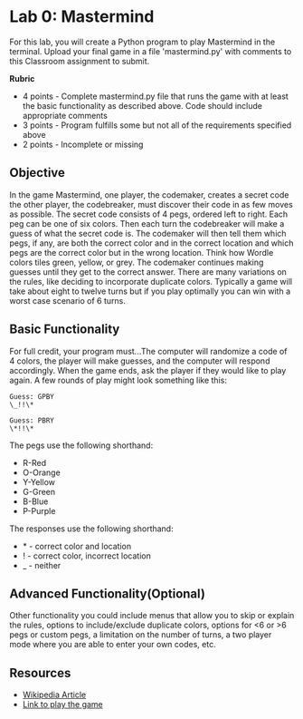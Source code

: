 # Lab 0: Mastermind
For this lab, you will create a Python program to play Mastermind in the terminal. Upload your final game in a file 'mastermind.py' with comments to this Classroom assignment to submit.

**Rubric**
- 4 points - Complete mastermind.py file that runs the game with at least the basic functionality as described above. Code should include appropriate comments
- 3 points - Program fulfills some but not all of the requirements specified above
- 2 points - Incomplete or missing

## Objective
In the game Mastermind, one player, the codemaker,  creates a secret code the other player, the codebreaker, must discover their code in as few moves as possible. The secret code consists of 4 pegs, ordered left to right. Each peg can be one of six colors. Then each turn the codebreaker will make a guess of what the secret code is. The codemaker will then tell them which pegs, if any, are both the correct color and in the correct location and which pegs are the correct color but in the wrong location. Think how Wordle colors tiles green, yellow, or grey. The codemaker continues making guesses until they get to the correct answer. There are many variations on the rules, like deciding to incorporate duplicate colors. Typically a game will take about eight to twelve turns but if you play optimally you can win with a worst case scenario of 6 turns.



## Basic Functionality
For full credit, your program must...The computer will randomize a code of 4 colors, the player will make guesses, and the computer will respond accordingly. When the game ends, ask the player if they would like to play again.
A few rounds of play might look something like this:
```
Guess: GPBY
\_!!\*

Guess: PBRY
\*!!\*
```

The pegs use the following shorthand:
- R-Red
- O-Orange
- Y-Yellow
- G-Green
- B-Blue
- P-Purple

The responses use the following shorthand:
- \* - correct color and location
- ! - correct color, incorrect location
- \_ - neither



## Advanced Functionality(Optional)
Other functionality you could include menus that allow you to skip or explain the rules, options to include/exclude duplicate colors, options for <6 or >6 pegs or custom pegs, a limitation on the number of turns, a two player mode where you are able to enter your own codes, etc.

## Resources
- [Wikipedia Article](https://en.wikipedia.org/wiki/Mastermind_(board_game))
- [Link to play the game](https://mastermindgame.org/)


